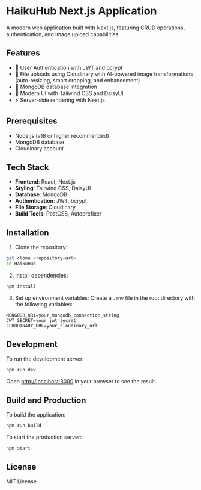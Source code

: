 # HaikuHub Next.js Application

A modern web application built with Next.js, featuring CRUD operations, authentication, and image upload capabilities.

## Features

- 🔐 User Authentication with JWT and bcrypt
- 📁 File uploads using Cloudinary with AI-powered image transformations (auto-resizing, smart cropping, and enhancement)
- 💾 MongoDB database integration
- 🎨 Modern UI with Tailwind CSS and DaisyUI
- ⚡ Server-side rendering with Next.js

## Prerequisites

- Node.js (v18 or higher recommended)
- MongoDB database
- Cloudinary account

## Tech Stack

- **Frontend**: React, Next.js
- **Styling**: Tailwind CSS, DaisyUI
- **Database**: MongoDB
- **Authentication**: JWT, bcrypt
- **File Storage**: Cloudinary
- **Build Tools**: PostCSS, Autoprefixer

## Installation

1. Clone the repository:

```bash
git clone <repository-url>
cd HaikuHub
```

2. Install dependencies:

```bash
npm install
```

3. Set up environment variables:
   Create a `.env` file in the root directory with the following variables:

```env
MONGODB_URI=your_mongodb_connection_string
JWT_SECRET=your_jwt_secret
CLOUDINARY_URL=your_cloudinary_url
```

## Development

To run the development server:

```bash
npm run dev
```

Open [http://localhost:3000](http://localhost:3000) in your browser to see the result.

## Build and Production

To build the application:

```bash
npm run build
```

To start the production server:

```bash
npm start
```

## License

MIT License
